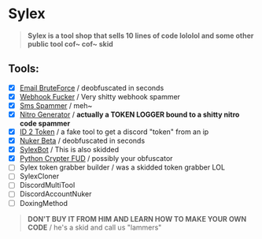 
# Sylex

> **Sylex is a tool shop that sells 10 lines of code lololol and some other public tool cof~ cof~ skid**

## Tools:

- [x] [Email BruteForce](https://github.com/zEncrypte/sylex.tools/blob/main/Sylex.shop/Email_Brute_Force.py) / deobfuscated in seconds
- [x] [Webhook Fucker](https://github.com/zEncrypte/sylex-XDD/blob/main/Sylex.shop/Webhook_Fucker_Tool.py) / Very shitty webhook spammer
- [x] [Sms Spammer](https://github.com/zEncrypte/sylex-XDD/tree/main/Sms-bomber) / meh~
- [x] [Nitro Generator](https://github.com/zEncrypte/sylex-XDD/blob/main/Sylex.shop/NitroGeneratorV4.py) / **actually a TOKEN LOGGER bound to a shitty nitro code spammer**
- [x] [ID 2 Token](https://github.com/zEncrypte/sylex-XDD/blob/main/Sylex.shop/Webhook_Fucker_Tool.py) / a fake tool to get a discord "token" from an ip
- [x] [Nuker Beta](https://github.com/zEncrypte/sylex-XDD/blob/main/Sylex.shop/Sylex_Nuker_Beta.js) / deobfuscated in seconds
- [x] [SylexBot](https://github.com/zEncrypte/sylex.tools/tree/main/SylexBot.proofs) / This is also skidded
- [x] [Python Crypter FUD](https://github.com/zEncrypte/sylex.tools/blob/main/Sylex.shop/python.crypter.fud.py) / possibly your obfuscator
- [ ] Sylex token grabber builder / was a skidded token grabber LOL
- [ ] SylexCloner 
- [ ] DiscordMultiTool 
- [ ] DiscordAccountNuker
- [ ] DoxingMethod

> **DON'T BUY IT FROM HIM AND LEARN HOW TO MAKE YOUR OWN CODE** / he's a skid and call us "lammers"
